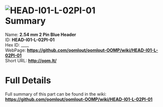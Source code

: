 
![HEAD-I01-L-02PI-01](https://github.com/oomlout/oomlout-OOMP/blob/master/parts/HEAD-I01-L-02PI-01/HEAD-I01-L-02PI-01_420.jpg)   
Summary
=================
  
Name: __2.54 mm 2 Pin Blue Header__    
ID: __HEAD-I01-L-02PI-01__   
Hex ID: ____   
WebPage: __https://github.com/oomlout/oomlout-OOMP/wiki/HEAD-I01-L-02PI-01__   
Short URL: __http://oom.lt/__   

Full Details
==========================
Full summary of this part can be found in the wiki:   
__https://github.com/oomlout/oomlout-OOMP/wiki/HEAD-I01-L-02PI-01__    


